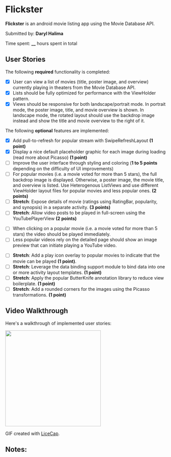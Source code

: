 # Flickster

**Flickster** is an android movie listing app using the Movie Database API.

Submitted by: **Daryl Halima**

Time spent: **__** hours spent in total

## User Stories

The following **required** functionality is completed:

* [X] User can view a list of movies (title, poster image, and overview) currently playing in theaters from the Movie Database API.
* [X] Lists should be fully optimized for performance with the ViewHolder pattern.
* [X] Views should be responsive for both landscape/portrait mode.  In portrait mode, the poster image, title, and movie overview is shown.  In landscape mode, the rotated layout should use the backdrop image instead and show the title and movie overview to the right of it.

The following **optional** features are implemented:

* [X] Add pull-to-refresh for popular stream with SwipeRefreshLayout **(1 point)**
* [X] Display a nice default placeholder graphic for each image during loading (read more about Picasso) **(1 point)**
* [ ] Improve the user interface through styling and coloring (**1 to 5 points** depending on the difficulty of UI improvements)
* [ ] For popular movies (i.e. a movie voted for more than 5 stars), the full backdrop image is displayed. Otherwise, a poster image, the movie title, and overview is listed. Use Heterogenous ListViews and use different ViewHolder layout files for popular movies and less popular ones. **(2 points)**
* [ ] **Stretch**: Expose details of movie (ratings using RatingBar, popularity, and synopsis) in a separate activity. **(3 points)**
* [ ] **Stretch**: Allow video posts to be played in full-screen using the YouTubePlayerView **(2 points)**
+ [ ] When clicking on a popular movie (i.e. a movie voted for more than 5 stars) the video should be played immediately.
+ [ ] Less popular videos rely on the detailed page should show an image preview that can initiate playing a YouTube video.
* [ ] **Stretch**: Add a play icon overlay to popular movies to indicate that the movie can be played **(1 point)**.
* [ ] **Stretch**: Leverage the data binding support module to bind data into one or more activity layout templates. **(1 point)**
* [ ] **Stretch**: Apply the popular ButterKnife annotation library to reduce view boilerplate. **(1 point)**
* [ ] **Stretch**: Add a rounded corners for the images using the Picasso transformations. **(1 point)**

## Video Walkthrough 

Here's a walkthrough of implemented user stories:

<img src='' width='300'/>

GIF created with [LiceCap](http://www.cockos.com/licecap/).

## Notes:
